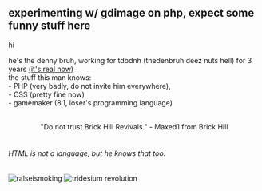 ## experimenting w/ gdimage on php, expect some funny stuff here
hi

 he's the denny bruh, working for tdbdnh (thedenbruh deez nuts hell) for 3 years <a href="https://mtndew417.serv00.net/3yearsofvirto.php">(it's real now)</a><br>
 the stuff this man knows:<br> - PHP (very badly, do not invite him everywhere), <br>- CSS (pretty fine now)<br>- gamemaker (8.1, loser's programming language)
<br><br>
<center>"Do not trust Brick Hill Revivals." - Maxed1 from Brick Hill</center><br>

###### HTML is not a language, but he knows that too.

![ralseismoking](https://github.com/user-attachments/assets/95812bb5-ff48-4847-8184-a014dac16c07) ![tridesium revolution](https://github.com/user-attachments/assets/ef67daf7-0f8c-4bc0-89ac-9378eb092f8d)
